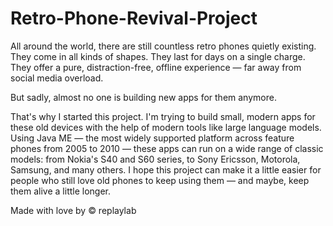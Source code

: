 # Retro-Phone-Revival-Project

All around the world, there are still countless retro phones quietly existing.
They come in all kinds of shapes.
They last for days on a single charge.
They offer a pure, distraction-free, offline experience — far away from social media overload.

But sadly, almost no one is building new apps for them anymore.

That's why I started this project. 
I'm trying to build small, modern apps for these old devices with the help of modern tools like large language models.
Using Java ME — the most widely supported platform across feature phones from 2005 to 2010 — these apps can run on a wide range of classic models: from Nokia's S40 and S60 series, to Sony Ericsson, Motorola, Samsung, and many others.
I hope this project can make it a little easier for people who still love old phones to keep using them — and maybe, keep them alive a little longer.

Made with love by © replaylab
